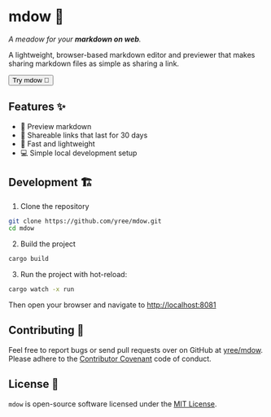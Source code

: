 # mdow 🌾

_A meadow for your **markdown on web**._

A lightweight, browser-based markdown editor and previewer that makes sharing markdown files as simple as sharing a link.

<button onclick="window.open('https://mdow.yree.io', '_blank')">Try mdow 🌾</button>

## Features ✨

- 👀 Preview markdown
- 🔗 Shareable links that last for 30 days
- 🚀 Fast and lightweight
- 💻 Simple local development setup

## Development 🏗

1. Clone the repository
```bash
git clone https://github.com/yree/mdow.git
cd mdow
```

2. Build the project
```bash
cargo build
```

3. Run the project with hot-reload:
```bash
cargo watch -x run
```

Then open your browser and navigate to [http://localhost:8081](http://localhost:8081)

## Contributing 🤝

Feel free to report bugs or send pull requests over on GitHub at [yree/mdow](https://github.com/yree/mdow). Please adhere to the [Contributor Covenant](https://www.contributor-covenant.org) code of conduct.

## License 📃

`mdow` is open-source software licensed under the [MIT License](LICENSE).
